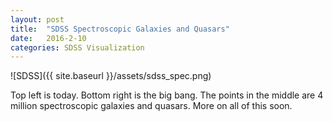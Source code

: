 ```yaml
---
layout: post
title:  "SDSS Spectroscopic Galaxies and Quasars"
date:   2016-2-10
categories: SDSS Visualization
---
```


![SDSS]({{ site.baseurl }}/assets/sdss_spec.png)

Top left is today.  Bottom right is the big bang. The points in the middle are 4 million spectroscopic galaxies and quasars.  More on all of this soon.